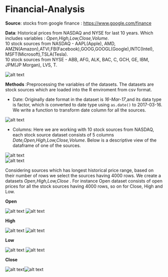 # Financial-Analysis  
  
  **Source**: stocks from google finance : https://www.google.com/finance  
  
  **Data**: Historical prices from NASDAQ and NYSE for last 10 years. Which includes variables : *Open,High,Low,Close,Volume*.  
            10 stock sources from NASDAQ - AAPL(Apple), AMD, AMZN(Amazon),ATVI,FB(Facebook),GOOG,GOOGL(Google),INTC(Intel),  
            MSFT(Microsoft),TSLA(Tesla).  
            10 stock sources from NYSE - ABB, AFG, ALK, BAC, C, GCH, GE, IBM, JPM(JP Morgan), LVS, T.  
            
  ![alt text](https://github.com/jishu1989/Financial-Analysis/blob/master/screenshots/nasdaq_stock_sources.JPG) 
   
  **Methods** :Preprocessing the variables of the datasets. The datasets are stock sources which are loaded into the R enviroment from csv format.  
  * Date: Originally date format in the dataset is *16-Mar-17*,and its data type is factor, which is converted to date type using ```as.date()``` to 2017-03-16. We write a function to transform date column for all the sources.  
  
  ![alt text](https://github.com/jishu1989/Financial-Analysis/blob/master/screenshots/date_change.JPG)   
  
  * Columns: Here we are working with 10 stock sources from NASDAQ, each stock source dataset consists of 5 columns *Date,Open,High,Low,Close,Volume*. Below is a descriptive view of the dataframe of one of the sources.  
  
  ![alt text](https://github.com/jishu1989/Financial-Analysis/blob/master/screenshots/desc_data.JPG)   
  ![alt text](https://github.com/jishu1989/Financial-Analysis/blob/master/screenshots/data_tab.JPG)    
  
Considering sources which has longest historical price range, based on their number of rows we select the sources having 4000 rows. We create a datasets *Open,High,Low,Close* . For instance Open dataset consists of open prices for all the stock sources having 4000 rows, so on for Close, High and Low.

**Open**  

![alt text](https://github.com/jishu1989/Financial-Analysis/blob/master/screenshots/open.JPG) ![alt text](https://github.com/jishu1989/Financial-Analysis/blob/master/screenshots/open_graph.JPG)   


**High**  

![alt text](https://github.com/jishu1989/Financial-Analysis/blob/master/screenshots/high.JPG) ![alt text](https://github.com/jishu1989/Financial-Analysis/blob/master/screenshots/high_graph.JPG)    

**Low**  

![alt text](https://github.com/jishu1989/Financial-Analysis/blob/master/screenshots/low.JPG)  ![alt text](https://github.com/jishu1989/Financial-Analysis/blob/master/screenshots/low_graph.JPG)    

**Close**  

![alt text](https://github.com/jishu1989/Financial-Analysis/blob/master/screenshots/close.JPG)![alt text](https://github.com/jishu1989/Financial-Analysis/blob/master/screenshots/close_graph.JPG)   
  
  
  
  
            
            
 


